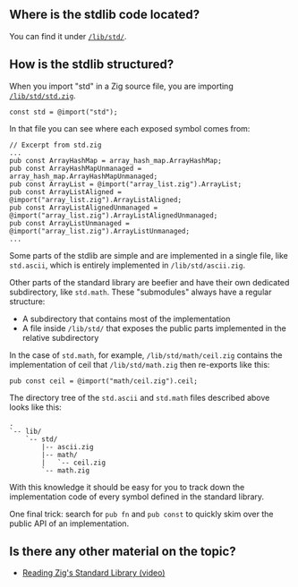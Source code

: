## Where is the stdlib code located?
You can find it under [`/lib/std/`](https://github.com/ziglang/zig/tree/master/lib/std).

## How is the stdlib structured?
When you import "std" in a Zig source file, you are importing [`/lib/std/std.zig`](https://github.com/ziglang/zig/tree/master/lib/std/std.zig).

```zig
const std = @import("std");
```

In that file you can see where each exposed symbol comes from:

```zig
// Excerpt from std.zig
...
pub const ArrayHashMap = array_hash_map.ArrayHashMap;
pub const ArrayHashMapUnmanaged = array_hash_map.ArrayHashMapUnmanaged;
pub const ArrayList = @import("array_list.zig").ArrayList;
pub const ArrayListAligned = @import("array_list.zig").ArrayListAligned;
pub const ArrayListAlignedUnmanaged = @import("array_list.zig").ArrayListAlignedUnmanaged;
pub const ArrayListUnmanaged = @import("array_list.zig").ArrayListUnmanaged;
...
```


Some parts of the stdlib are simple and are implemented in a single file, like `std.ascii`, which is entirely implemented in `/lib/std/ascii.zig`.

Other parts of the standard library are beefier and have their own dedicated subdirectory, like `std.math`. These "submodules" always have a regular structure: 
- A subdirectory that contains most of the implementation
- A file inside `/lib/std/` that exposes the public parts implemented in the relative subdirectory

In the case of `std.math`, for example, `/lib/std/math/ceil.zig` contains the implementation of ceil that `/lib/std/math.zig` then re-exports like this:

```zig
pub const ceil = @import("math/ceil.zig").ceil; 
```

The directory tree of the `std.ascii` and `std.math` files described above looks like this:

```
.
`-- lib/
    `-- std/
        |-- ascii.zig
        |-- math/
        |   `-- ceil.zig
        `-- math.zig
```

With this knowledge it should be easy for you to track down the implementation code of every symbol defined in the standard library.

One final trick: search for `pub fn` and `pub const` to quickly skim over the public API of an implementation.

## Is there any other material on the topic?
- [Reading Zig's Standard Library (video)](https://www.youtube.com/watch?v=NQgju_2mX-8)